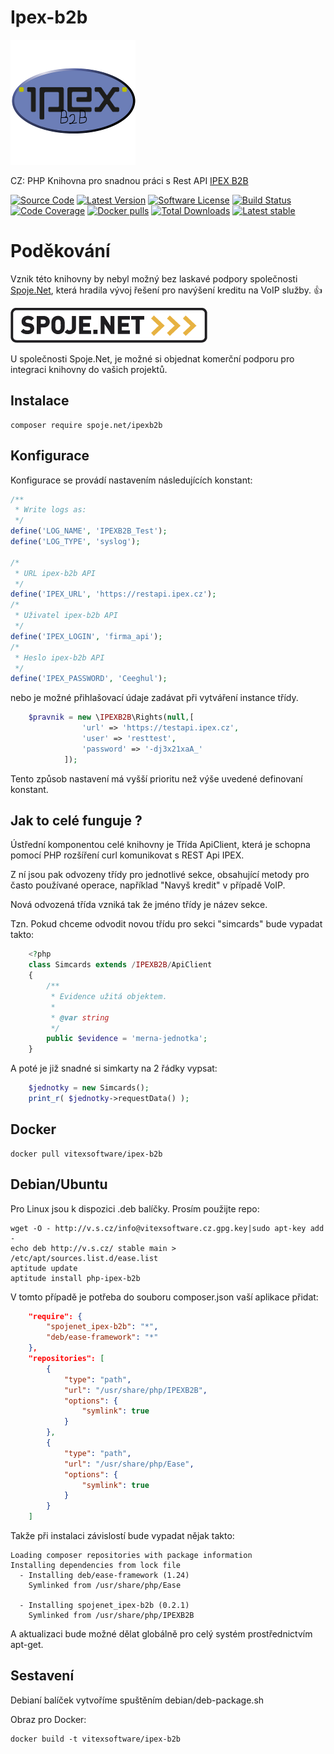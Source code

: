 # Ipex-b2b
![Ipex-b2b Logo](https://github.com/Spoje-NET/Ipex-b2b/raw/master/ipex-b2b-logo.png "Project Logo")



CZ: PHP Knihovna pro snadnou práci s Rest API [IPEX B2B](https://restapi.ipex.cz/documentation)

[![Source Code](http://img.shields.io/badge/source/Spoje-NET/ipex-b2b-blue.svg?style=flat-square)](https://github.com/Spoje-NET/ipex-b2b)
[![Latest Version](https://img.shields.io/github/release/Spoje-NET/ipex-b2b.svg?style=flat-square)](https://github.com/Spoje-NET/ipex-b2b/releases)
[![Software License](https://img.shields.io/badge/license-GNU-brightgreen.svg?style=flat-square)](https://github.com/Spoje-NET/ipex-b2b/blob/master/LICENSE)
[![Build Status](https://img.shields.io/travis/Spoje-NET/ipex-b2b/master.svg?style=flat-square)](https://travis-ci.org/Spoje-NET/ipex-b2b)
[![Code Coverage](https://scrutinizer-ci.com/g/Spoje-NET/ipex-b2b/badges/coverage.png?b=master)](https://scrutinizer-ci.com/g/Spoje-NET/ipex-b2b/?branch=master)
[![Docker pulls](https://img.shields.io/docker/pulls/vitexsoftware/ipex-b2b.svg)](https://hub.docker.com/r/vitexsoftware/ipex-b2b/)
[![Total Downloads](https://img.shields.io/packagist/dt/spoje.net/ipex-b2b.svg?style=flat-square)](https://packagist.org/packages/spoje.net/ipex-b2b)
[![Latest stable](https://img.shields.io/packagist/v/spoje.net/ipex-b2b.svg?style=flat-square)](https://packagist.org/packages/spoje.net/ipex-b2b)

# Poděkování 
Vznik této knihovny by nebyl možný bez laskavé podpory společnosti [Spoje.Net](http://www.spoje.net), 
která hradila vývoj řešení pro navýšení kreditu na VoIP služby. :+1:

![Spoje.Net](https://github.com/Spoje-NET/Ipex-b2b/raw/master/spoje-net_logo.gif "Spoje.Net")

U společnosti Spoje.Net, je možné si objednat komerční podporu pro integraci
knihovny do vašich projektů.

Instalace
---------

    composer require spoje.net/ipexb2b

Konfigurace
-----------

Konfigurace se provádí nastavením následujících konstant:

```php
/**
 * Write logs as:
 */
define('LOG_NAME', 'IPEXB2B_Test');
define('LOG_TYPE', 'syslog');

/*
 * URL ipex-b2b API
 */
define('IPEX_URL', 'https://restapi.ipex.cz');
/*
 * Uživatel ipex-b2b API
 */
define('IPEX_LOGIN', 'firma_api');
/*
 * Heslo ipex-b2b API
 */
define('IPEX_PASSWORD', 'Ceeghul');

```

nebo je možné přihlašovací údaje zadávat při vytváření instance třídy.

```php
    $pravnik = new \IPEXB2B\Rights(null,[
                'url' => 'https://testapi.ipex.cz',
                'user' => 'resttest',
                'password' => '-dj3x21xaA_'
            ]);
```

Tento způsob nastavení má vyšší prioritu než výše uvedené definovaní konstant.

Jak to celé funguje ?
---------------------

Ústřední komponentou celé knihovny je Třída ApiClient, která je schopna pomocí 
PHP rozšíření curl komunikovat s REST Api IPEX.

Z ní jsou pak odvozeny třídy pro jednotlivé sekce, obsahující metody pro 
často používané operace, například "Navyš kredit" v případě VoIP.

Nová odvozená třída vzniká tak že jméno třídy je název sekce.

Tzn. Pokud chceme odvodit 
novou třídu pro sekci "simcards" bude vypadat takto:

```php
    <?php
    class Simcards extends /IPEXB2B/ApiClient
    {
        /**
         * Evidence užitá objektem.
         *
         * @var string
         */
        public $evidence = 'merna-jednotka';
    }
```

A poté je již snadné si simkarty na 2 řádky vypsat:
    
```php
    $jednotky = new Simcards();
    print_r( $jednotky->requestData() );
```

Docker
------

    docker pull vitexsoftware/ipex-b2b

Debian/Ubuntu
-------------

Pro Linux jsou k dispozici .deb balíčky. Prosím použijte repo:

    wget -O - http://v.s.cz/info@vitexsoftware.cz.gpg.key|sudo apt-key add -
    echo deb http://v.s.cz/ stable main > /etc/apt/sources.list.d/ease.list
    aptitude update
    aptitude install php-ipex-b2b

V tomto případě je potřeba do souboru composer.json vaší aplikace přidat:

```json
    "require": {
        "spojenet_ipex-b2b": "*",
        "deb/ease-framework": "*"
    },
    "repositories": [
        {
            "type": "path",
            "url": "/usr/share/php/IPEXB2B",
            "options": {
                "symlink": true
            }
        },
        {
            "type": "path",
            "url": "/usr/share/php/Ease",
            "options": {
                "symlink": true
            }
        }
    ]
```

Takže při instalaci závislostí bude vypadat nějak takto:

    Loading composer repositories with package information
    Installing dependencies from lock file
      - Installing deb/ease-framework (1.24)
        Symlinked from /usr/share/php/Ease

      - Installing spojenet_ipex-b2b (0.2.1)
        Symlinked from /usr/share/php/IPEXB2B

A aktualizaci bude možné dělat globálně pro celý systém prostřednictvím apt-get.

Sestavení
---------

Debianí balíček vytvoříme spuštěním debian/deb-package.sh

Obraz pro Docker:

    docker build -t vitexsoftware/ipex-b2b

